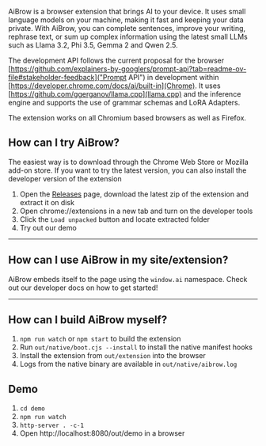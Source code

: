 AiBrow is a browser extension that brings AI to your device. It uses small language models on your machine, making it fast and keeping your data private. With AiBrow, you can complete sentences, improve your writing, rephrase text, or sum up complex information using the latest small LLMs such as Llama 3.2, Phi 3.5, Gemma 2 and Qwen 2.5.

The development API follows the current proposal for the browser [https://github.com/explainers-by-googlers/prompt-api?tab=readme-ov-file#stakeholder-feedback]("Prompt API") in development within [https://developer.chrome.com/docs/ai/built-in](Chrome). It uses [https://github.com/ggerganov/llama.cpp](llama.cpp) and the inference engine and supports the use of grammar schemas and LoRA Adapters.

The extension works on all Chromium based browsers as well as Firefox.


## How can I try AiBrow?

The easiest way is to download through the Chrome Web Store or Mozilla add-on store. If you want to try the latest version, you can also install the developer version of the extension

1. Open the [Releases](releases) page, download the latest zip of the extension and extract it on disk
2. Open chrome://extensions in a new tab and turn on the developer tools
3. Click the `Load unpacked` button and locate extracted folder
4. Try out our demo

---

## How can I use AiBrow in my site/extension?

AiBrow embeds itself to the page using the `window.ai` namespace. Check out our developer docs on how to get started!

---

## How can I build AiBrow myself?

1. `npm run watch` or `npm start` to build the extension
2. Run `out/native/boot.cjs --install` to install the native manifest hooks
3. Install the extension from `out/extension` into the browser
4. Logs from the native binary are available in `out/native/aibrow.log`


## Demo

1. `cd demo`
1. `npm run watch`
2. `http-server . -c-1`
3. Open http://localhost:8080/out/demo in a browser
